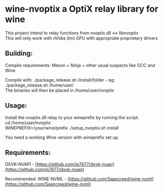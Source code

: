 # wine-nvoptix a OptiX relay library for wine  

This project intend to relay functions from nvoptix.dll <-> libnvoptix  
This will only work with nVidia (tm) GPU with appropriate proprietary drivers  

## Building:  
Compile requirements: Meson + Ninja + other usual suspects like GCC and Wine  

Compile with: ./package_release.sh /install/folder - eg: ./package_release.sh /home/user/  
The binaries will then be placed in /home/user/nvoptix  

## Usage:  
Install the nvoptix.dll relay to your wineprefix by running the script:  
cd /home/user/nvoptix  
WINEPREFIX=/your/wine/prefix ./setup_nvoptix.sh install  

You need a working Wine version with wineprefix set up.  

## Requirements:  
DXVK-NVAPI - [https://github.com/jp7677/dxvk-nvapi](https://github.com/jp7677/dxvk-nvapi)  

Recommended: WINE-NVML - [https://github.com/Saancreed/wine-nvml](https://github.com/Saancreed/wine-nvml)  
